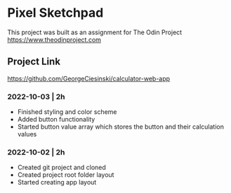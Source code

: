 # Pixel Sketchpad

This project was built as an assignment for The Odin Project
https://www.theodinproject.com

## Project Link
https://github.com/GeorgeCiesinski/calculator-web-app

### 2022-10-03 | 2h

- Finished styling and color scheme
- Added button functionality
- Started button value array which stores the button and their calculation values

### 2022-10-02 | 2h

- Created git project and cloned
- Created project root folder layout
- Started creating app layout
